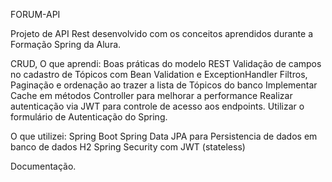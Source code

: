 FORUM-API

Projeto de API Rest desenvolvido com os conceitos aprendidos durante a Formação Spring da Alura.


CRUD,
O que aprendi:
Boas práticas do modelo REST
Validação de campos no cadastro de Tópicos com Bean Validation e ExceptionHandler
Filtros, Paginação e ordenação ao trazer a lista de Tópicos do banco
Implementar Cache em métodos Controller para melhorar a performance
Realizar autenticação via JWT para controle de acesso aos endpoints.
Utilizar o formulário de Autenticação do Spring.

O que utilizei:
Spring Boot
Spring Data JPA para Persistencia de dados em banco de dados H2
Spring Security com JWT (stateless)

Documentação.